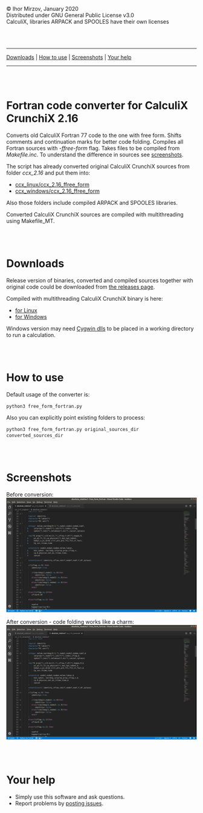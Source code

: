 © Ihor Mirzov, January 2020  
Distributed under GNU General Public License v3.0  
CalculiX, libraries ARPACK and SPOOLES have their own licenses

<br/><br/>



---

[Downloads](#downloads) |
[How to use](#how-to-use) |
[Screenshots](#screenshots) |
[Your help](#your-help)

---

<br/><br/>



# Fortran code converter for CalculiX CrunchiX 2.16

Converts old CalculiX Fortran 77 code to the one with free form. Shifts comments and continuation marks for better code folding. Compiles all Fortran sources with *-ffree-form* flag. Takes files to be compiled from *Makefile.inc*. To understand the difference in sources see [screenshots](#screenshots).

The script has already converted original CalculiX CrunchiX sources from folder *ccx_2.16* and put them into:

- [ccx_linux/ccx_2.16_ffree_form](./ccx_linux/ccx_2.16_ffree_form)
- [ccx_windows/ccx_2.16_ffree_form](./ccx_windows/ccx_2.16_ffree_form)

Also those folders include compiled ARPACK and SPOOLES libraries.

Converted CalculiX CrunchiX sources are compiled with multithreading using Makefile_MT.

<br/><br/>



# Downloads

Release version of binaries, converted and compiled sources together with original code could be downloaded from [the releases page](https://github.com/calculix/free_form_fortran/releases).

Compiled with multithreading CalculiX CrunchiX binary is here:

- [for Linux](./ccx_linux/ccx_2.16_ffree_form/ccx_2.16_MT)
- [for Windows](./ccx_windows/ccx_2.16_ffree_form/ccx_2.16_MT.exe)

Windows version may need [Cygwin dlls](cygwin_dlls.zip) to be placed in a working directory to run a calculation.

<br/><br/>



# How to use

Default usage of the converter is:

    python3 free_form_fortran.py

Also you can explicitly point existing folders to process:

    python3 free_form_fortran.py original_sources_dir converted_sources_dir

<br/><br/>



# Screenshots

Before conversion:  
![before conversion](img_original.png "before conversion")

After conversion - code folding works like a charm:  
![after conversion](img_converted.png "after conversion")

<br/><br/>



# Your help

- Simply use this software and ask questions.
- Report problems by [posting issues](https://github.com/calculix/free_form_fortran/issues).
